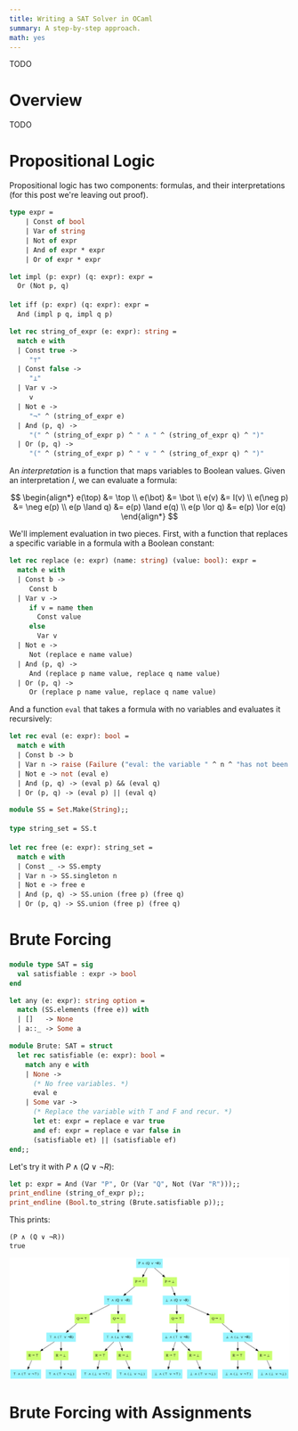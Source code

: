 ```yaml
---
title: Writing a SAT Solver in OCaml
summary: A step-by-step approach.
math: yes
---
```


TODO

# Overview

TODO

# Propositional Logic

Propositional logic has two components: formulas, and their interpretations (for this post we're leaving out proof).

```ocaml
type expr =
    | Const of bool
    | Var of string
    | Not of expr
    | And of expr * expr
    | Or of expr * expr
```

```ocaml
let impl (p: expr) (q: expr): expr =
  Or (Not p, q)
  
let iff (p: expr) (q: expr): expr =
  And (impl p q, impl q p)
```

```ocaml
let rec string_of_expr (e: expr): string =
  match e with
  | Const true ->
     "⊤"
  | Const false ->
     "⊥"
  | Var v ->
     v
  | Not e ->
     "¬" ^ (string_of_expr e)
  | And (p, q) ->
     "(" ^ (string_of_expr p) ^ " ∧ " ^ (string_of_expr q) ^ ")"
  | Or (p, q) ->
     "(" ^ (string_of_expr p) ^ " ∨ " ^ (string_of_expr q) ^ ")"
```

An _interpretation_ is a function that maps variables to Boolean values. Given an interpretation $I$, we can evaluate a formula:

$$
\begin{align*}
e(\top) &= \top \\
e(\bot) &= \bot \\
e(v) &= I(v) \\
e(\neg p) &= \neg e(p) \\
e(p \land q) &= e(p) \land e(q) \\
e(p \lor q) &= e(p) \lor e(q)
\end{align*}
$$

We'll implement evaluation in two pieces. First, with a function that replaces a specific variable in a formula with a Boolean constant:

```ocaml
let rec replace (e: expr) (name: string) (value: bool): expr =
  match e with
  | Const b ->
     Const b
  | Var v ->
     if v = name then
       Const value
     else
       Var v
  | Not e ->
     Not (replace e name value)
  | And (p, q) ->
     And (replace p name value, replace q name value)
  | Or (p, q) ->
     Or (replace p name value, replace q name value)
```

And a function `eval` that takes a formula with no variables and evaluates it recursively:

```ocaml
let rec eval (e: expr): bool =
  match e with
  | Const b -> b
  | Var n -> raise (Failure ("eval: the variable " ^ n ^ "has not been replaced."))
  | Not e -> not (eval e)
  | And (p, q) -> (eval p) && (eval q)
  | Or (p, q) -> (eval p) || (eval q)
```

```ocaml
module SS = Set.Make(String);;

type string_set = SS.t

let rec free (e: expr): string_set =
  match e with
  | Const _ -> SS.empty
  | Var n -> SS.singleton n
  | Not e -> free e
  | And (p, q) -> SS.union (free p) (free q)
  | Or (p, q) -> SS.union (free p) (free q)
```

# Brute Forcing

```ocaml
module type SAT = sig
  val satisfiable : expr -> bool
end
```

```ocaml
let any (e: expr): string option =
  match (SS.elements (free e)) with
  | []   -> None
  | a::_ -> Some a
```

```ocaml
module Brute: SAT = struct  
  let rec satisfiable (e: expr): bool =
    match any e with
    | None ->
      (* No free variables. *)
      eval e
    | Some var ->
      (* Replace the variable with T and F and recur. *)
      let et: expr = replace e var true
      and ef: expr = replace e var false in
      (satisfiable et) || (satisfiable ef)
end;;
```

Let's try it with $P \land (Q \lor \neg R)$:

```ocaml
let p: expr = And (Var "P", Or (Var "Q", Not (Var "R")));;
print_endline (string_of_expr p);;
print_endline (Bool.to_string (Brute.satisfiable p));;
```

This prints:

```
(P ∧ (Q ∨ ¬R))
true
```

![](/assets/content/writing-sat-solver-ocaml/bruteforcing.svg)

# Brute Forcing with Assignments